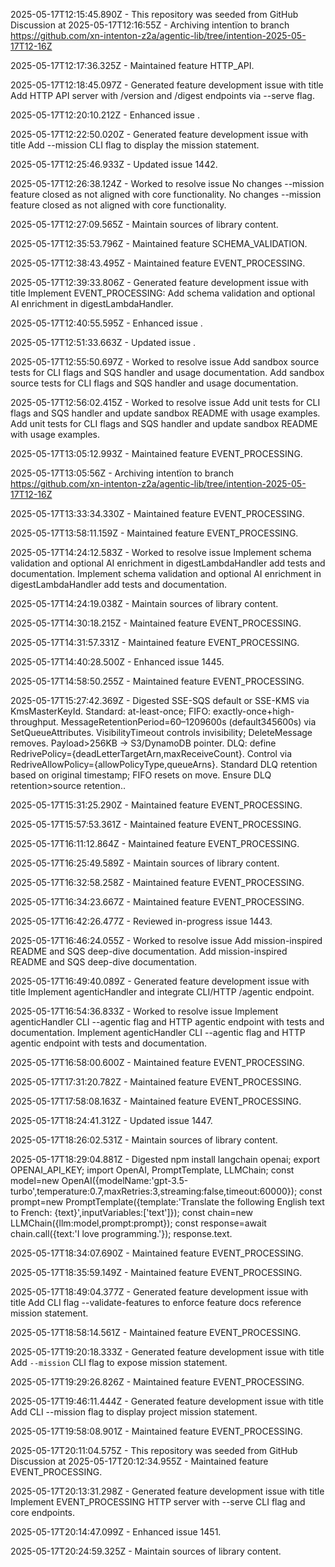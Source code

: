 2025-05-17T12:15:45.890Z - This repository was seeded from GitHub Discussion  at 
2025-05-17T12:16:55Z - Archiving intentïon to branch https://github.com/xn-intenton-z2a/agentic-lib/tree/intention-2025-05-17T12-16Z

2025-05-17T12:17:36.325Z - Maintained feature HTTP_API.

2025-05-17T12:18:45.097Z - Generated feature development issue with title Add HTTP API server with /version and /digest endpoints via --serve flag.

2025-05-17T12:20:10.212Z - Enhanced issue .

2025-05-17T12:22:50.020Z - Generated feature development issue with title Add --mission CLI flag to display the mission statement.

2025-05-17T12:25:46.933Z - Updated issue 1442.

2025-05-17T12:26:38.124Z - Worked to resolve issue No changes --mission feature closed as not aligned with core functionality. No changes --mission feature closed as not aligned with core functionality.

2025-05-17T12:27:09.565Z - Maintain sources of library content.

2025-05-17T12:35:53.796Z - Maintained feature SCHEMA_VALIDATION.

2025-05-17T12:38:43.495Z - Maintained feature EVENT_PROCESSING.

2025-05-17T12:39:33.806Z - Generated feature development issue with title Implement EVENT_PROCESSING: Add schema validation and optional AI enrichment in digestLambdaHandler.

2025-05-17T12:40:55.595Z - Enhanced issue .

2025-05-17T12:51:33.663Z - Updated issue .

2025-05-17T12:55:50.697Z - Worked to resolve issue Add sandbox source tests for CLI flags and SQS handler and usage documentation. Add sandbox source tests for CLI flags and SQS handler and usage documentation.

2025-05-17T12:56:02.415Z - Worked to resolve issue Add unit tests for CLI flags and SQS handler and update sandbox README with usage examples. Add unit tests for CLI flags and SQS handler and update sandbox README with usage examples.

2025-05-17T13:05:12.993Z - Maintained feature EVENT_PROCESSING.

2025-05-17T13:05:56Z - Archiving intentïon to branch https://github.com/xn-intenton-z2a/agentic-lib/tree/intention-2025-05-17T12-16Z

2025-05-17T13:33:34.330Z - Maintained feature EVENT_PROCESSING.

2025-05-17T13:58:11.159Z - Maintained feature EVENT_PROCESSING.

2025-05-17T14:24:12.583Z - Worked to resolve issue Implement schema validation and optional AI enrichment in digestLambdaHandler add tests and documentation. Implement schema validation and optional AI enrichment in digestLambdaHandler add tests and documentation.

2025-05-17T14:24:19.038Z - Maintain sources of library content.

2025-05-17T14:30:18.215Z - Maintained feature EVENT_PROCESSING.

2025-05-17T14:31:57.331Z - Maintained feature EVENT_PROCESSING.

2025-05-17T14:40:28.500Z - Enhanced issue 1445.

2025-05-17T14:58:50.255Z - Maintained feature EVENT_PROCESSING.

2025-05-17T15:27:42.369Z - Digested SSE-SQS default or SSE-KMS via KmsMasterKeyId. Standard: at-least-once; FIFO: exactly-once+high-throughput. MessageRetentionPeriod=60–1209600s (default345600s) via SetQueueAttributes. VisibilityTimeout controls invisibility; DeleteMessage removes. Payload>256KB → S3/DynamoDB pointer. DLQ: define RedrivePolicy={deadLetterTargetArn,maxReceiveCount}. Control via RedriveAllowPolicy={allowPolicyType,queueArns}. Standard DLQ retention based on original timestamp; FIFO resets on move. Ensure DLQ retention>source retention..

2025-05-17T15:31:25.290Z - Maintained feature EVENT_PROCESSING.

2025-05-17T15:57:53.361Z - Maintained feature EVENT_PROCESSING.

2025-05-17T16:11:12.864Z - Maintained feature EVENT_PROCESSING.

2025-05-17T16:25:49.589Z - Maintain sources of library content.

2025-05-17T16:32:58.258Z - Maintained feature EVENT_PROCESSING.

2025-05-17T16:34:23.667Z - Maintained feature EVENT_PROCESSING.

2025-05-17T16:42:26.477Z - Reviewed in-progress issue 1443.

2025-05-17T16:46:24.055Z - Worked to resolve issue Add mission-inspired README and SQS deep-dive documentation. Add mission-inspired README and SQS deep-dive documentation.

2025-05-17T16:49:40.089Z - Generated feature development issue with title Implement agenticHandler and integrate CLI/HTTP /agentic endpoint.

2025-05-17T16:54:36.833Z - Worked to resolve issue Implement agenticHandler CLI --agentic flag and HTTP agentic endpoint with tests and documentation. Implement agenticHandler CLI --agentic flag and HTTP agentic endpoint with tests and documentation.

2025-05-17T16:58:00.600Z - Maintained feature EVENT_PROCESSING.

2025-05-17T17:31:20.782Z - Maintained feature EVENT_PROCESSING.

2025-05-17T17:58:08.163Z - Maintained feature EVENT_PROCESSING.

2025-05-17T18:24:41.312Z - Updated issue 1447.

2025-05-17T18:26:02.531Z - Maintain sources of library content.

2025-05-17T18:29:04.881Z - Digested npm install langchain openai; export OPENAI_API_KEY; import OpenAI, PromptTemplate, LLMChain; const model=new OpenAI({modelName:'gpt-3.5-turbo',temperature:0.7,maxRetries:3,streaming:false,timeout:60000}); const prompt=new PromptTemplate({template:'Translate the following English text to French: {text}',inputVariables:['text']}); const chain=new LLMChain({llm:model,prompt:prompt}); const response=await chain.call({text:'I love programming.'}); response.text.

2025-05-17T18:34:07.690Z - Maintained feature EVENT_PROCESSING.

2025-05-17T18:35:59.149Z - Maintained feature EVENT_PROCESSING.

2025-05-17T18:49:04.377Z - Generated feature development issue with title Add CLI flag --validate-features to enforce feature docs reference mission statement.

2025-05-17T18:58:14.561Z - Maintained feature EVENT_PROCESSING.

2025-05-17T19:20:18.333Z - Generated feature development issue with title Add `--mission` CLI flag to expose mission statement.

2025-05-17T19:29:26.826Z - Maintained feature EVENT_PROCESSING.

2025-05-17T19:46:11.444Z - Generated feature development issue with title Add CLI --mission flag to display project mission statement.

2025-05-17T19:58:08.901Z - Maintained feature EVENT_PROCESSING.

2025-05-17T20:11:04.575Z - This repository was seeded from GitHub Discussion  at 
2025-05-17T20:12:34.955Z - Maintained feature EVENT_PROCESSING.

2025-05-17T20:13:31.298Z - Generated feature development issue with title Implement EVENT_PROCESSING HTTP server with --serve CLI flag and core endpoints.

2025-05-17T20:14:47.099Z - Enhanced issue 1451.

2025-05-17T20:24:59.325Z - Maintain sources of library content.

